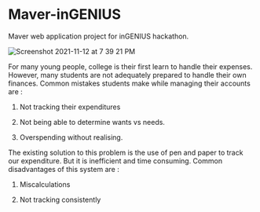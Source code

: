 # Maver-inGENIUS
Maver web application project for inGENIUS hackathon.












![Screenshot 2021-11-12 at 7 39 21 PM](https://user-images.githubusercontent.com/68785131/141480245-f4f007c8-5b05-4589-8c31-4223c3e7f176.png)



 
 
 
 For many young people, college is their first learn to handle their expenses. However, many students are not adequately prepared to handle their own finances. Common mistakes students make while managing their accounts are : 

1) Not tracking their expenditures

2) Not being able to determine wants vs needs.

3) Overspending without realising.

The existing solution to this problem is the use of pen and paper to track our expenditure. But it is inefficient and time consuming. Common disadvantages of this system are : 

1) Miscalculations

2) Not tracking consistently



































